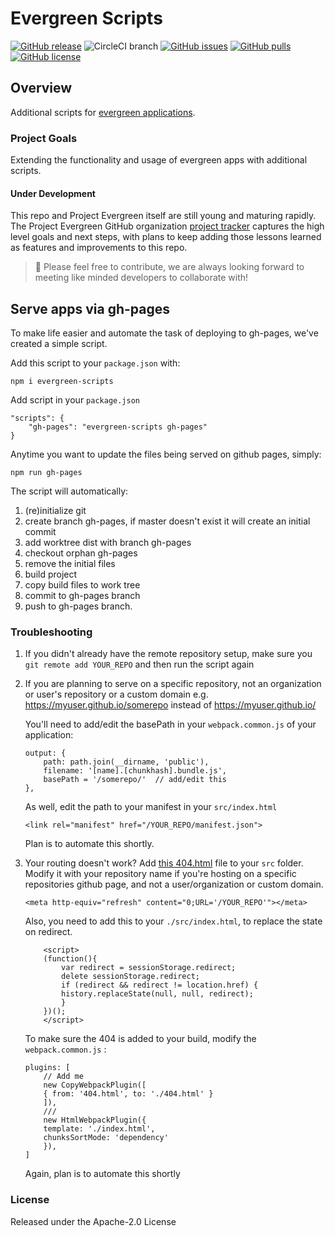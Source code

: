 # Evergreen Scripts

[![GitHub release](https://img.shields.io/github/tag/hutchgrant/evergreen-scripts.svg)](https://github.com/hutchgrant/evergreen-scripts/tags)
![CircleCI branch](https://img.shields.io/circleci/project/github/hutchgrant/evergreen-scripts/master.svg?style=plastic)
[![GitHub issues](https://img.shields.io/github/issues-raw/hutchgrant/evergreen-scripts.svg)](https://github.com/hutchgrant/evergreen-scripts/issues)
[![GitHub pulls](https://img.shields.io/github/issues-pr-raw/hutchgrant/evergreen-scripts.svg)](https://github.com/hutchgrant/evergreen-scripts/pulls)
[![GitHub license](https://img.shields.io/badge/license-apache-blue.svg)](https://raw.githubusercontent.com/hutchgrant/evergreen-scripts/master/LICENSE)

## Overview
Additional scripts for [evergreen applications](https://github.com/ProjectEvergreen/create-evergreen-app).

### Project Goals
Extending the functionality and usage of evergreen apps with additional scripts.

#### Under Development
This repo and Project Evergreen itself are still young and maturing rapidly.  The Project Evergreen GitHub organization [project tracker](https://github.com/ProjectEvergreen/project-evergreen/projects) captures the high level goals and next steps, with plans to keep adding those lessons learned as features and improvements to this repo.

> 🙏 Please feel free to contribute, we are always looking forward to meeting like minded developers to collaborate with!

## Serve apps via gh-pages

To make life easier and automate the task of deploying to gh-pages, we've created a simple script.

Add this script to your `package.json` with:

```
npm i evergreen-scripts
```

Add script in your `package.json`
```
"scripts": {
    "gh-pages": "evergreen-scripts gh-pages"
}
```

Anytime you want to update the files being served on github pages, simply:

```
npm run gh-pages
```

The script will automatically:

1) (re)initialize git
2) create branch gh-pages, if master doesn't exist it will create an initial commit
3) add worktree dist with branch gh-pages
4) checkout orphan gh-pages
5) remove the initial files
6) build project
7) copy build files to work tree
8) commit to gh-pages branch
9) push to gh-pages branch.

### Troubleshooting

1) If you didn't already have the remote repository setup, make sure you `git remote add YOUR_REPO` and then run the script again
2) If you are planning to serve on a specific repository, not an organization or user's repository or a custom domain e.g. https://myuser.github.io/somerepo instead of https://myuser.github.io/

    You'll need to add/edit the basePath in your `webpack.common.js` of your application:

    ```
    output: {
        path: path.join(__dirname, 'public'),
        filename: '[name].[chunkhash].bundle.js',
        basePath = '/somerepo/'  // add/edit this
    },
    ```

    As well, edit the path to your manifest in your `src/index.html`
    ```
    <link rel="manifest" href="/YOUR_REPO/manifest.json">
    ```

    Plan is to automate this shortly.

3) Your routing doesn't work? Add [this 404.html](https://raw.githubusercontent.com/hutchgrant/evergreen-scripts/master/templates/404.html) file to your `src` folder. Modify it with your repository name if you're hosting on a specific repositories github page, and not a user/organization or custom domain.

    ```
    <meta http-equiv="refresh" content="0;URL='/YOUR_REPO'"></meta>
    ```

    Also, you need to add this to your `./src/index.html`, to replace the state on redirect.

    ```
        <script>
        (function(){
            var redirect = sessionStorage.redirect;
            delete sessionStorage.redirect;
            if (redirect && redirect != location.href) {
            history.replaceState(null, null, redirect);
            }
        })();
        </script>
    ```

    To make sure the 404 is added to your build, modify the `webpack.common.js` :

    ```
    plugins: [
        // Add me
        new CopyWebpackPlugin([
        { from: '404.html', to: './404.html' }
        ]),
        ///
        new HtmlWebpackPlugin({
        template: './index.html',
        chunksSortMode: 'dependency'
        }),
    ]
    ```

    Again, plan is to automate this shortly

### License

Released under the Apache-2.0 License
